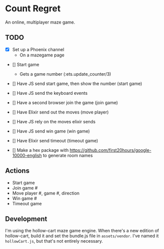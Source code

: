 # Count Regret

An online, multiplayer maze game.

## TODO

- [x] Set up a Phoenix channel
  - On a mazegame page
- [] Start game
  - Gets a game number (:ets.update_counter/3)
- [] Have JS send start game, then show the number (start game)
- [] Have JS send the keyboard events
- [] Have a second browser join the game (join game)
- [] Have Elixir send out the moves (move player)
- [] Have JS rely on the moves elixir sends
- [] Have JS send win game (win game)
- [] Have Elixir send timeout (timeout game)

- [] Make a hex package with https://github.com/first20hours/google-10000-english to generate room names

## Actions

* Start game
* Join game #
* Move player #, game #, direction
* Win game #
* Timeout game


## Development

I'm using the hollow-cart maze game engine. When there's a new edition of hollow-cart, build it and set the bundle.js file in `assets/vendor`. I've named it `hollowCart.js`, but that's not entirely necessary.